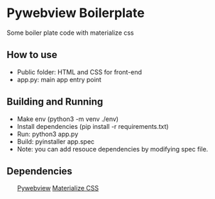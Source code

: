<h1>Pywebview Boilerplate</h1>
<p>Some boiler plate code with materialize css<p>

<h2>How to use</h2>
<ul>
    <li>Public folder: HTML and CSS for front-end</li>
    <li>app.py: main app entry point</li>
</ul>

<h2>Building and Running</h2>
<ul>
    <li>Make env (python3 -m venv ./env)</li>
    <li> Install dependencies (pip install -r requirements.txt)</li>
    <li>Run: python3 app.py</li>
    <li>Build: pyinstaller app.spec</li>
    <li>Note: you can add resouce dependencies by modifying spec file.</li>
</ul>


<h2>Dependencies</h2>
<ul>
    <a href = "https://github.com/r0x0r/pywebview">Pywebview</a>
    <a href = "https://github.com/Dogfalo/materialize">Materialize CSS </a>
</ul>
